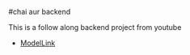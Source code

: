 #chai aur backend

This is a follow along backend project from youtube

- [ModelLink](https://app.eraser.io/workspace/YtPqZ1VogxGy1jzIDkzj)